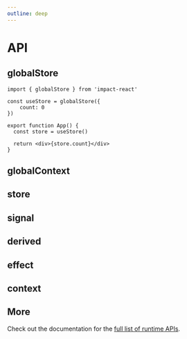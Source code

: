 ```yaml
---
outline: deep
---
```


# API

## globalStore

```tsx
import { globalStore } from 'impact-react'

const useStore = globalStore({
    count: 0
})

export function App() {
  const store = useStore()

  return <div>{store.count}</div>
}
```

## globalContext

## store

## signal

## derived

## effect

## context

## More

Check out the documentation for the [full list of runtime APIs](https://vitepress.dev/reference/runtime-api#usedata).
